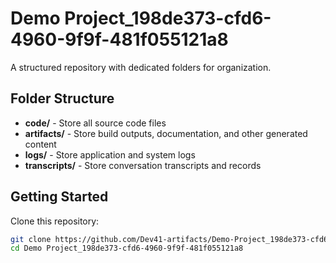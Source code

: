 # Demo Project_198de373-cfd6-4960-9f9f-481f055121a8
A structured repository with dedicated folders for organization.

## Folder Structure

- **code/** - Store all source code files
- **artifacts/** - Store build outputs, documentation, and other generated content
- **logs/** - Store application and system logs
- **transcripts/** - Store conversation transcripts and records

## Getting Started

Clone this repository:
```bash
git clone https://github.com/Dev41-artifacts/Demo-Project_198de373-cfd6-4960-9f9f-481f055121a8
cd Demo Project_198de373-cfd6-4960-9f9f-481f055121a8
```
